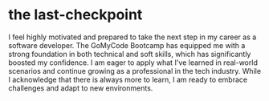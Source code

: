 # the last-checkpoint
I feel highly motivated and prepared to take the next step in my career as a software developer. The GoMyCode Bootcamp has equipped me with a strong foundation in both technical and soft skills, which has significantly boosted my confidence. I am eager to apply what I've learned in real-world scenarios and continue growing as a professional in the tech industry. While I acknowledge that there is always more to learn, I am ready to embrace challenges and adapt to new environments.

